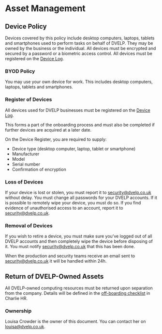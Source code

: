 # Asset Management

## Device Policy

Devices covered by this policy include desktop computers, laptops, tablets and
smartphones used to perform tasks on behalf of DVELP. They may be owned by the
business or the individual. All devices must be encrypted and secured by a
password or a biometric access control. All devices must be registered on the
[Device
Log](https://docs.google.com/spreadsheets/d/1DV6c4mM0YExWZbqztMBWbKUqNlQjDYSBWLHTuvpn3ls/edit#gid=90742438).

### BYOD Policy

You may use your own device for work. This includes desktop computers, laptops,
tablets and smartphones.

### Register of Devices

All devices used for DVELP businesses must be registered on the [Device
Log](https://docs.google.com/spreadsheets/d/1DV6c4mM0YExWZbqztMBWbKUqNlQjDYSBWLHTuvpn3ls/edit#gid=90742438).

This forms a part of the onboarding process and must also be completed if
further devices are acquired at a later date.

On the Device Register, you are required to supply:

* Device type (desktop computer, laptop, tablet or smartphone)
* Manufacturer
* Model
* Serial number
* Confirmation of encryption

### Loss of Devices

If your device is lost or stolen, you must report it to <security@dvelp.co.uk>
without delay. You must change all passwords for your DVELP accounts. If it is
possible to remotely wipe your device, you must do so. If you find evidence of
unauthorised access to an account, report it to <security@dvelp.co.uk>.

### Removal of Devices

If you wish to retire a device, you must make sure you’ve logged out of all
DVELP accounts and then completely wipe the device before disposing of it. You
must notify <security@dvelp.co.uk> that this has been done.

When the production and security teams receive an email sent to
<security@dvelp.co.uk> it will be handled within 24h.

## Return of DVELP-Owned Assets

All DVELP-owned computing resources must be returned upon separation from the
company. Details will be defined in the [off-boarding
checklist](../hr/off-boarding.md) in Charlie HR.

### Ownership

Louisa Crowder is the owner of this document. You can contact her on
<louisa@dvelp.co.uk>.
